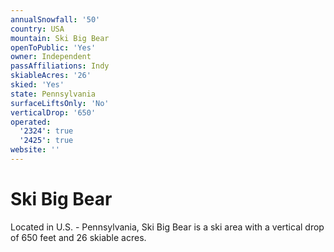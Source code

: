 ```yaml
---
annualSnowfall: '50'
country: USA
mountain: Ski Big Bear
openToPublic: 'Yes'
owner: Independent
passAffiliations: Indy
skiableAcres: '26'
skied: 'Yes'
state: Pennsylvania
surfaceLiftsOnly: 'No'
verticalDrop: '650'
operated:
  '2324': true
  '2425': true
website: ''
---
```



# Ski Big Bear

Located in U.S. - Pennsylvania, Ski Big Bear is a ski area with a vertical drop of 650 feet and 26 skiable acres.
